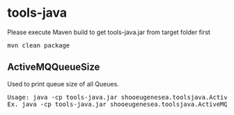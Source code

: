 # tools-java
Please execute Maven build to get tools-java.jar from target folder first
<pre>
mvn clean package
</pre>

## ActiveMQQueueSize
Used to print queue size of all Queues.
<pre>
Usage: java -cp tools-java.jar shooeugenesea.toolsjava.ActiveMQQueueSize ip ActiveMQJMXPort
Ex. java -cp tools-java.jar shooeugenesea.toolsjava.ActiveMQQueueSize 127.0.0.1 6000
</pre>  

